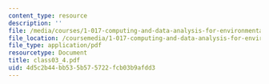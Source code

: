 ```yaml
---
content_type: resource
description: ''
file: /media/courses/1-017-computing-and-data-analysis-for-environmental-applications-fall-2003/4d5c2b44bb535b575722fcb03b9afdd3_class03_4.pdf
file_location: /coursemedia/1-017-computing-and-data-analysis-for-environmental-applications-fall-2003/4d5c2b44bb535b575722fcb03b9afdd3_class03_4.pdf
file_type: application/pdf
resourcetype: Document
title: class03_4.pdf
uid: 4d5c2b44-bb53-5b57-5722-fcb03b9afdd3
---
```

